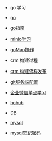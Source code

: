 
* go 学习
* [go](go/)
* [go指南](go/guide)
* [minio学习](go/minio)
* [goMap操作](go/mapOp)

* crm 构建过程
* [crm 构建流程发布](crmbuildpublish/)
* [git服务端配置](crmbuildpublish/gitman)
* [企业微信单点学习](crmbuildpublish/sso)
* [hohub](crmbuildpublish/hohub)



* DB
* [mysql](mysql/)
* [mysql忘记密码](mysql/forgetPW)

